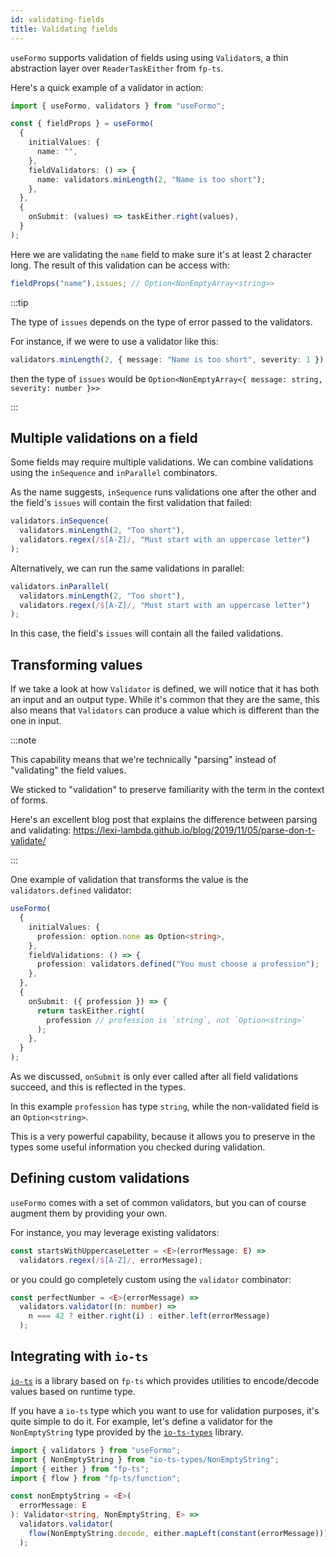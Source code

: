 ```yaml
---
id: validating-fields
title: Validating fields
---
```


`useFormo` supports validation of fields using using `Validator`s, a thin
abstraction layer over `ReaderTaskEither` from `fp-ts`.

Here's a quick example of a validator in action:

```ts
import { useFormo, validators } from "useFormo";

const { fieldProps } = useFormo(
  {
    initialValues: {
      name: "",
    },
    fieldValidators: () => {
      name: validators.minLength(2, "Name is too short");
    },
  },
  {
    onSubmit: (values) => taskEither.right(values),
  }
);
```

Here we are validating the `name` field to make sure it's at least 2 character
long. The result of this validation can be access with:

```ts
fieldProps("name").issues; // Option<NonEmptyArray<string>>
```

:::tip

The type of `issues` depends on the type of error passed to the validators.

For instance, if we were to use a validator like this:

```ts
validators.minLength(2, { message: "Name is too short", severity: 1 });
```

then the type of `issues` would be
`Option<NonEmptyArray<{ message: string, severity: number }>>`

:::

## Multiple validations on a field

Some fields may require multiple validations. We can combine validations using
the `inSequence` and `inParallel` combinators.

As the name suggests, `inSequence` runs validations one after the other and the
field's `issues` will contain the first validation that failed:

```ts
validators.inSequence(
  validators.minLength(2, "Too short"),
  validators.regex(/$[A-Z]/, "Must start with an uppercase letter")
);
```

Alternatively, we can run the same validations in parallel:

```ts
validators.inParallel(
  validators.minLength(2, "Too short"),
  validators.regex(/$[A-Z]/, "Must start with an uppercase letter")
);
```

In this case, the field's `issues` will contain all the failed validations.

## Transforming values

If we take a look at how `Validator` is defined, we will notice that it has both
an input and an output type. While it's common that they are the same, this also
means that `Validators` can produce a value which is different than the one in
input.

:::note

This capability means that we're technically "parsing" instead of "validating"
the field values.

We sticked to "validation" to preserve familiarity with the term in the context
of forms.

Here's an excellent blog post that explains the difference between parsing and
validating: https://lexi-lambda.github.io/blog/2019/11/05/parse-don-t-validate/

:::

One example of validation that transforms the value is the `validators.defined`
validator:

```ts
useFormo(
  {
    initialValues: {
      profession: option.none as Option<string>,
    },
    fieldValidations: () => {
      profession: validators.defined("You must choose a profession");
    },
  },
  {
    onSubmit: ({ profession }) => {
      return taskEither.right(
        profession // profession is `string`, not `Option<string>`
      );
    },
  }
);
```

As we discussed, `onSubmit` is only ever called after all field validations
succeed, and this is reflected in the types.

In this example `profession` has type `string`, while the non-validated field is
an `Option<string>`.

This is a very powerful capability, because it allows you to preserve in the
types some useful information you checked during validation.

## Defining custom validations

`useFormo` comes with a set of common validators, but you can of course augment
them by providing your own.

For instance, you may leverage existing validators:

```ts
const startsWithUppercaseLetter = <E>(errorMessage: E) =>
  validators.regex(/$[A-Z]/, errorMessage);
```

or you could go completely custom using the `validator` combinator:

```ts
const perfectNumber = <E>(errorMessage) =>
  validators.validator((n: number) =>
    n === 42 ? either.right(i) : either.left(errorMessage)
  );
```

## Integrating with `io-ts`

[`io-ts`](https://github.com/gcanti/io-ts) is a library based on `fp-ts` which
provides utilities to encode/decode values based on runtime type.

If you have a `io-ts` type which you want to use for validation purposes, it's
quite simple to do it. For example, let's define a validator for the
`NonEmptyString` type provided by the
[`io-ts-types`](https://github.com/gcanti/io-ts-types) library.

```ts
import { validators } from "useFormo";
import { NonEmptyString } from "io-ts-types/NonEmptyString";
import { either } from "fp-ts";
import { flow } from "fp-ts/function";

const nonEmptyString = <E>(
  errorMessage: E
): Validator<string, NonEmptyString, E> =>
  validators.validator(
    flow(NonEmptyString.decode, either.mapLeft(constant(errorMessage)))
  );
```

